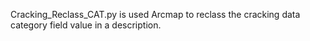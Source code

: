 Cracking_Reclass_CAT.py is used Arcmap to reclass the cracking data category field value in a description.
